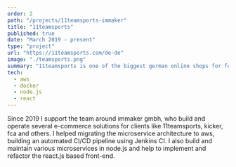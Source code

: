 ```yaml
---
order: 2
path: "/projects/11teamsports-immaker"
title: "11teamsports"
published: true
date: "March 2019 - present"
type: "project"
url: "https://11teamsports.com/de-de"
image: "./teamsports.png"
summary: "11teamsports is one of the biggest german online shops for football and training equipment."
tech:
  - aws
  - docker
  - node.js
  - react
---
```


Since 2019 I support the team around immaker gmbh, who build and operate several e-commerce solutions for clients like 11teamsports, kicker, fca and others.
I helped migrating the microservice architecture to aws, building an automated CI/CD pipeline using Jenkins CI. I also build and maintain various microservices in node.js and help to implement and refactor the react.js based front-end.
